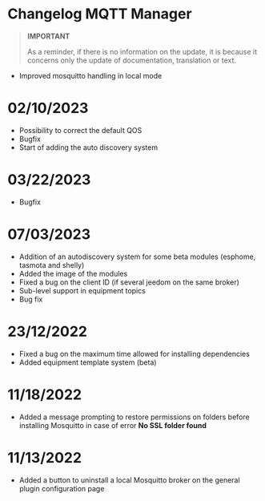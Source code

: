 # Changelog MQTT Manager

>**IMPORTANT**
>
>As a reminder, if there is no information on the update, it is because it concerns only the update of documentation, translation or text.

- Improved mosquitto handling in local mode

# 02/10/2023

- Possibility to correct the default QOS
- Bugfix
- Start of adding the auto discovery system

# 03/22/2023

- Bugfix

# 07/03/2023

- Addition of an autodiscovery system for some beta modules (esphome, tasmota and shelly)
- Added the image of the modules
- Fixed a bug on the client ID (if several jeedom on the same broker)
- Sub-level support in equipment topics
- Bug fix

# 23/12/2022

- Fixed a bug on the maximum time allowed for installing dependencies
- Added equipment template system (beta)

# 11/18/2022

- Added a message prompting to restore permissions on folders before installing Mosquitto in case of error **No SSL folder found**

# 11/13/2022

- Added a button to uninstall a local Mosquitto broker on the general plugin configuration page
